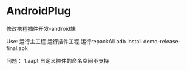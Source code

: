 # AndroidPlug
修改携程插件开发-android端

Use:
 运行主工程
 运行插件工程
 运行repackAll
 adb install demo-release-final.apk

问题：
1.aapt 自定义控件的命名空间不支持